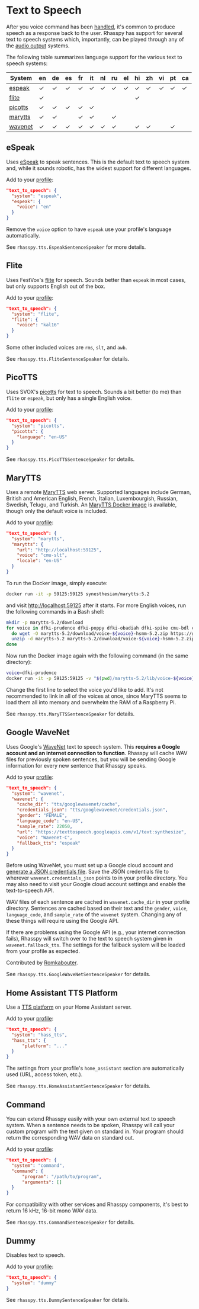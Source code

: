 # Text to Speech

After you voice command has been [handled](intent-handling.md), it's common to produce speech as a response back to the user. Rhasspy has support for several text to speech systems which, importantly, can be played through any of the [audio output](audio-output.md) systems.

The following table summarizes language support for the various text to speech systems:

| System                                      | en       | de       | es       | fr       | it       | nl       | ru       | el       | hi       | zh       | vi       | pt       | ca       |
| ------                                      | -------  | -------  | -------  | -------  | -------  | -------  | -------  | -------  | -------  | -------  | -------  | -------  | -------  |
| [espeak](text-to-speech.md#espeak)          | &#x2713; | &#x2713; | &#x2713; | &#x2713; | &#x2713; | &#x2713; | &#x2713; | &#x2713; | &#x2713; | &#x2713; | &#x2713; | &#x2713; | &#x2713; |
| [flite](text-to-speech.md#flite)            | &#x2713; |          |          |          |          |          |          |          | &#x2713; |          |          |          |          |
| [picotts](text-to-speech.md#picotts)        | &#x2713; | &#x2713; | &#x2713; | &#x2713; | &#x2713; |          |          |          |          |          |          |          |          |
| [marytts](text-to-speech.md#marytts)        | &#x2713; | &#x2713; |          | &#x2713; | &#x2713; |          | &#x2713; |          |          |          |          |          |          |
| [wavenet](text-to-speech.md#google-wavenet) | &#x2713; | &#x2713; | &#x2713; | &#x2713; | &#x2713; | &#x2713; | &#x2713; |          | &#x2713; | &#x2713; |          | &#x2713; |          |

## eSpeak

Uses [eSpeak](http://espeak.sourceforge.net) to speak sentences. This is the default text to speech system and, while it sounds robotic, has the widest support for different languages.

Add to your [profile](profiles.md):

```json
"text_to_speech": {
  "system": "espeak",
  "espeak": {
    "voice": "en"
  }
}
```

Remove the `voice` option to have `espeak` use your profile's language automatically.

See `rhasspy.tts.EspeakSentenceSpeaker` for more details.

## Flite

Uses FestVox's [flite](http://www.festvox.org/flite) for speech. Sounds better than `espeak` in most cases, but only supports English out of the box.

Add to your [profile](profiles.md):

```json
"text_to_speech": {
  "system": "flite",
  "flite": {
    "voice": "kal16"
  }
}
```

Some other included voices are `rms`, `slt`, and `awb`.

See `rhasspy.tts.FliteSentenceSpeaker` for details.

## PicoTTS

Uses SVOX's [picotts](https://en.wikipedia.org/wiki/SVOX) for text to speech. Sounds a bit better (to me) than `flite` or `espeak`, but only has a single English voice.

Add to your [profile](profiles.md):

```json
"text_to_speech": {
  "system": "picotts",
  "picotts": {
    "language": "en-US"
  }
}
```

See `rhasspy.tts.PicoTTSSentenceSpeaker` for details.

## MaryTTS

Uses a remote [MaryTTS](http://mary.dfki.de/) web server. Supported languages include German, British and American English, French, Italian, Luxembourgish, Russian, Swedish, Telugu, and Turkish. An [MaryTTS Docker image](https://hub.docker.com/r/synesthesiam/marytts) is available, though only the default voice is included.

Add to your [profile](profiles.md):

```json
"text_to_speech": {
  "system": "marytts",
  "marytts": {
    "url": "http://localhost:59125",
    "voice": "cmu-slt",
    "locale": "en-US"
  }
}
```

To run the Docker image, simply execute:

```bash
docker run -it -p 59125:59125 synesthesiam/marytts:5.2
```

and visit [http://localhost:59125](http://localhost:59125) after it starts. For more English voices, run the following commands in a Bash shell:

```bash
mkdir -p marytts-5.2/download
for voice in dfki-prudence dfki-poppy dfki-obadiah dfki-spike cmu-bdl cmu-rms;
  do wget -O marytts-5.2/download/voice-${voice}-hsmm-5.2.zip https://github.com/marytts/voice-${voice}-hsmm/releases/download/v5.2/voice-${voice}-hsmm-5.2.zip;
  unzip -d marytts-5.2 marytts-5.2/download/voice-${voice}-hsmm-5.2.zip;
done
```

Now run the Docker image again with the following command (in the same directory):

```bash
voice=dfki-prudence
docker run -it -p 59125:59125 -v "$(pwd)/marytts-5.2/lib/voice-${voice}-hsmm-5.2.jar:/marytts/lib/voice-${voice}-hsmm-5.2.jar" synesthesiam/marytts:5.2
```

Change the first line to select the voice you'd like to add. It's not recommended to link in all of the voices at once, since MaryTTS seems to load them all into memory and overwhelm the RAM of a Raspberry Pi.

See `rhasspy.tts.MaryTTSSentenceSpeaker` for details.

## Google WaveNet

Uses Google's [WaveNet](https://cloud.google.com/text-to-speech/docs/wavenet) text to speech system. This **requires a Google account and an internet connection to function**. Rhasspy will cache WAV files for previously spoken sentences, but you will be sending Google information for every new sentence that Rhasspy speaks.

Add to your [profile](profiles.md):

```json
"text_to_speech": {
  "system": "wavenet",
  "wavenet": {
    "cache_dir": "tts/googlewavenet/cache",
    "credentials_json": "tts/googlewavenet/credentials.json",
    "gender": "FEMALE",
    "language_code": "en-US",
    "sample_rate": 22050,
    "url": "https://texttospeech.googleapis.com/v1/text:synthesize",
    "voice": "Wavenet-C",
    "fallback_tts": "espeak"
  }
}
```

Before using WaveNet, you must set up a Google cloud account and [generate a JSON credentials file](https://cloud.google.com/text-to-speech/docs/reference/libraries#setting_up_authentication). Save the JSON credentials file to wherever `wavenet.credentials_json` points to in your profile directory. You may also need to visit your Google cloud account settings and enable the text-to-speech API.

WAV files of each sentence are cached in `wavenet.cache_dir` in your profile directory. Sentences are cached based on their text and the `gender`, `voice`, `language_code`, and `sample_rate` of the `wavenet` system. Changing any of these things will require using the Google API.

If there are problems using the Google API (e.g., your internet connection fails), Rhasspy will switch over to the text to speech system given in `wavenet.fallback_tts`. The settings for the fallback system will be loaded from your profile as expected.

Contributed by [Romkabouter](https://github.com/Romkabouter).

See `rhasspy.tts.GoogleWaveNetSentenceSpeaker` for details.

## Home Assistant TTS Platform

Use a [TTS platform](https://www.home-assistant.io/integrations/tts) on your Home Assistant server.

Add to your [profile](profiles.md):

```json
"text_to_speech": {
  "system": "hass_tts",
  "hass_tts": {
      "platform": "..."
  }
}
```

The settings from your profile's `home_assistant` section are automatically used (URL, access token, etc.).

See `rhasspy.tts.HomeAssistantSentenceSpeaker` for details.

## Command

You can extend Rhasspy easily with your own external text to speech system. When a sentence needs to be spoken, Rhasspy will call your custom program with the text given on standard in. Your program should return the corresponding WAV data on standard out.

Add to your [profile](profiles.md):

```json
"text_to_speech": {
  "system": "command",
  "command": {
      "program": "/path/to/program",
      "arguments": []
  }
}
```

For compatibility with other services and Rhasspy components, it's best to return 16 kHz, 16-bit mono WAV data.

See `rhasspy.tts.CommandSentenceSpeaker` for details.

## Dummy

Disables text to speech.

Add to your [profile](profiles.md):

```json
"text_to_speech": {
  "system": "dummy"
}
```

See `rhasspy.tts.DummySentenceSpeaker` for details.
